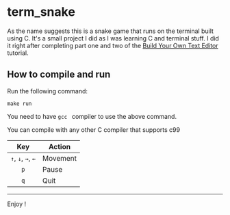 # term_snake

As the name suggests this is a snake game that runs on the terminal built using C.
It's a small project I did as I was learning C and terminal stuff. I did it right after completing part one and two of the [Build Your Own Text Editor](https://viewsourcecode.org/snaptoken/kilo/) tutorial.

## How to compile and run

Run the following command:
```
make run
```
You need to have ``gcc `` compiler to use the above command.

You can compile with any other C compiler that supports c99



|        Key         | Action   |
| :----------------: | -------- |
| `↑`, `↓`, `→`, `←` | Movement |
|        `p`         | Pause    |
|        `q`         | Quit     |


---
Enjoy !

